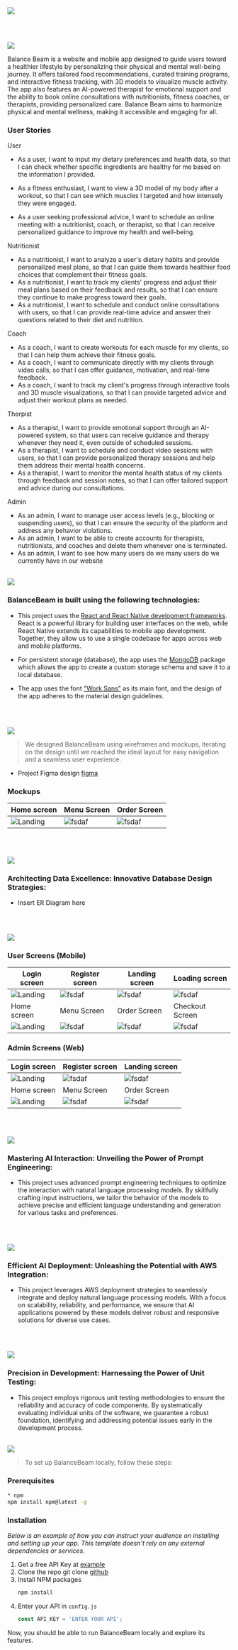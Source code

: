 <img src="./readme/title1.svg"/>

<br><br>

<!-- project philosophy -->
<img src="./readme/title2.svg"/>

Balance Beam is a website and mobile app designed to guide users toward a healthier lifestyle by personalizing their physical and mental well-being journey. It offers tailored food recommendations, curated training programs, and interactive fitness tracking, with 3D models to visualize muscle activity. The app also features an AI-powered therapist for emotional support and the ability to book online consultations with nutritionists, fitness coaches, or therapists, providing personalized care. Balance Beam aims to harmonize physical and mental wellness, making it accessible and engaging for all.
### User Stories
User
- As a user, I want to input my dietary preferences and health data, so that I can check whether specific ingredients are healthy for me based on the information I provided.
- As a fitness enthusiast, I want to view a 3D model of my body after a workout, so that I can see which muscles I targeted and how intensely they were engaged.

- As a user seeking professional advice, I want to schedule an online meeting with a nutritionist, coach, or therapist, so that I can receive personalized guidance to improve my health and well-being.

Nutritionist
- As a nutritionist, I want to analyze a user's dietary habits and provide personalized meal plans, so that I can guide them towards healthier food choices that complement their fitness goals.
- As a nutritionist, I want to track my clients' progress and adjust their meal plans based on their feedback and results, so that I can ensure they continue to make progress toward their goals.
- As a nutritionist, I want to schedule and conduct online consultations with users, so that I can provide real-time advice and answer their questions related to their diet and nutrition.

Coach
- As a coach, I want to create workouts for each muscle for my clients, so that I can help them achieve their fitness goals.
- As a coach, I want to communicate directly with my clients through video calls, so that I can offer guidance, motivation, and real-time feedback.
- As a coach, I want to track my client's progress through interactive tools and 3D muscle visualizations, so that I can provide targeted advice and adjust their workout plans as needed.

Therpist
- As a therapist, I want to provide emotional support through an AI-powered system, so that users can receive guidance and therapy whenever they need it, even outside of scheduled sessions.
- As a therapist, I want to schedule and conduct video sessions with users, so that I can provide personalized therapy sessions and help them address their mental health concerns.
- As a therapist, I want to monitor the mental health status of my clients through feedback and session notes, so that I can offer tailored support and advice during our consultations.

Admin 
- As an admin, I want to manage user access levels (e.g., blocking or suspending users), so that I can ensure the security of the platform and address any behavior violations.
- As an admin, I want to be able to create accounts for therapists, nutritionists, and coaches and delete them whenever one is terminated.
- As an admin, I want to see how many users do we many users do we currently have in our website
<br><br>
<!-- Tech stack -->
<img src="./readme/title3.svg"/>

###  BalanceBeam is built using the following technologies:

- This project uses the [React and React Native development frameworks](https://react.dev/). React is a powerful library for building user interfaces on the web, while React Native extends its capabilities to mobile app development. Together, they allow us to use a single codebase for apps across web and mobile platforms.

- For persistent storage (database), the app uses the [MongoDB](https://www.mongodb.com/) package which allows the app to create a custom storage schema and save it to a local database.

- The app uses the font ["Work Sans"](https://fonts.google.com/specimen/Work+Sans) as its main font, and the design of the app adheres to the material design guidelines.

<br><br>
<!-- UI UX -->
<img src="./readme/title4.svg"/>


> We designed BalanceBeam using wireframes and mockups, iterating on the design until we reached the ideal layout for easy navigation and a seamless user experience.

- Project Figma design [figma](https://www.figma.com/design/2MF5oxtEMRFRCJ1vw46BMl/Untitled?node-id=4-182&p=f&t=wkdn3Jb2ReNnnWxl-0)


### Mockups
| Home screen  | Menu Screen | Order Screen |
| ---| ---| ---|
| ![Landing](./readme/demo/1440x1024.png) | ![fsdaf](./readme/demo/1440x1024.png) | ![fsdaf](./readme/demo/1440x1024.png) |

<br><br>

<!-- Database Design -->
<img src="./readme/title5.svg"/>

###  Architecting Data Excellence: Innovative Database Design Strategies:

- Insert ER Diagram here


<br><br>


<!-- Implementation -->
<img src="./readme/title6.svg"/>


### User Screens (Mobile)
| Login screen  | Register screen | Landing screen | Loading screen |
| ---| ---| ---| ---|
| ![Landing](https://placehold.co/900x1600) | ![fsdaf](https://placehold.co/900x1600) | ![fsdaf](https://placehold.co/900x1600) | ![fsdaf](https://placehold.co/900x1600) |
| Home screen  | Menu Screen | Order Screen | Checkout Screen |
| ![Landing](https://placehold.co/900x1600) | ![fsdaf](https://placehold.co/900x1600) | ![fsdaf](https://placehold.co/900x1600) | ![fsdaf](https://placehold.co/900x1600) |

### Admin Screens (Web)
| Login screen  | Register screen |  Landing screen |
| ---| ---| ---|
| ![Landing](./readme/demo/1440x1024.png) | ![fsdaf](./readme/demo/1440x1024.png) | ![fsdaf](./readme/demo/1440x1024.png) |
| Home screen  | Menu Screen | Order Screen |
| ![Landing](./readme/demo/1440x1024.png) | ![fsdaf](./readme/demo/1440x1024.png) | ![fsdaf](./readme/demo/1440x1024.png) |

<br><br>


<!-- Prompt Engineering -->
<img src="./readme/title7.svg"/>

###  Mastering AI Interaction: Unveiling the Power of Prompt Engineering:

- This project uses advanced prompt engineering techniques to optimize the interaction with natural language processing models. By skillfully crafting input instructions, we tailor the behavior of the models to achieve precise and efficient language understanding and generation for various tasks and preferences.

<br><br>

<!-- AWS Deployment -->
<img src="./readme/title8.svg"/>

###  Efficient AI Deployment: Unleashing the Potential with AWS Integration:

- This project leverages AWS deployment strategies to seamlessly integrate and deploy natural language processing models. With a focus on scalability, reliability, and performance, we ensure that AI applications powered by these models deliver robust and responsive solutions for diverse use cases.

<br><br>

<!-- Unit Testing -->
<img src="./readme/title9.svg"/>

###  Precision in Development: Harnessing the Power of Unit Testing:

- This project employs rigorous unit testing methodologies to ensure the reliability and accuracy of code components. By systematically evaluating individual units of the software, we guarantee a robust foundation, identifying and addressing potential issues early in the development process.
<br><br>


<!-- How to run -->
<img src="./readme/title10.svg"/>

> To set up BalanceBeam locally, follow these steps:

### Prerequisites


  ```sh
* npm
  npm install npm@latest -g

  ```
  
### Installation

_Below is an example of how you can instruct your audience on installing and setting up your app. This template doesn't rely on any external dependencies or services._

1. Get a free API Key at [example](https://example.com)
2. Clone the repo
   git clone [github](https://github.com/ahmad-abouamoun/BalanceBeam)
3. Install NPM packages
   ```sh
   npm install
   ```
4. Enter your API in `config.js`
   ```js
   const API_KEY = 'ENTER YOUR API';
   ```

Now, you should be able to run BalanceBeam locally and explore its features.